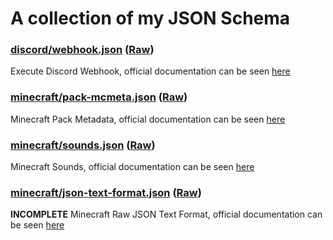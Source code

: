 # A collection of my JSON Schema

### [discord/webhook.json](discord/webhook.json) ([Raw](https://raw.githubusercontent.com/barraIhsan/json-schema/master/discord/webhook.json))

Execute Discord Webhook, official documentation can be seen [here](https://discord.com/developers/docs/resources/webhook#execute-webhook)

### [minecraft/pack-mcmeta.json](minecraft/pack-mcmeta.json) ([Raw](https://raw.githubusercontent.com/barraIhsan/json-schema/master/minecraft/pack-mcmeta.json))

Minecraft Pack Metadata, official documentation can be seen [here](https://minecraft.fandom.com/wiki/Resource_Pack#Pack_format)

### [minecraft/sounds.json](minecraft/sounds.json) ([Raw](https://raw.githubusercontent.com/barraIhsan/json-schema/master/minecraft/sounds.json))

Minecraft Sounds, official documentation can be seen [here](https://minecraft.fandom.com/wiki/Sounds.json)

### [minecraft/json-text-format.json](minecraft/json-text-format.json) ([Raw](https://raw.githubusercontent.com/barraIhsan/json-schema/master/minecraft/json-text-format.json))

**INCOMPLETE** Minecraft Raw JSON Text Format, official documentation can be seen [here](https://minecraft.fandom.com/wiki/Raw_JSON_text_format)
